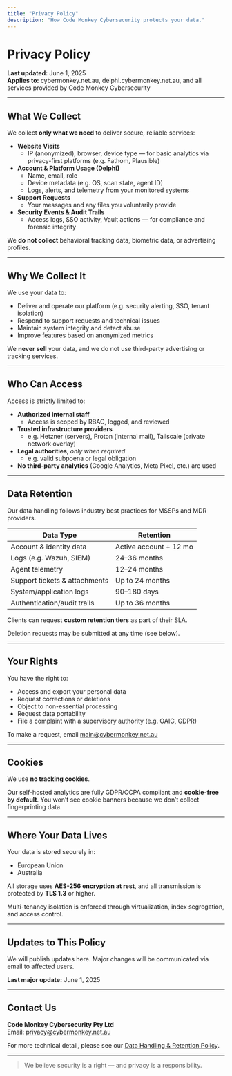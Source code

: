 ```yaml
---
title: "Privacy Policy"
description: "How Code Monkey Cybersecurity protects your data."
---
```


# Privacy Policy

**Last updated:** June 1, 2025  
**Applies to:** cybermonkey.net.au, delphi.cybermonkey.net.au, and all services provided by Code Monkey Cybersecurity

---

## What We Collect

We collect **only what we need** to deliver secure, reliable services:

- **Website Visits**  
  - IP (anonymized), browser, device type — for basic analytics via privacy-first platforms (e.g. Fathom, Plausible)  
- **Account & Platform Usage (Delphi)**  
  - Name, email, role  
  - Device metadata (e.g. OS, scan state, agent ID)  
  - Logs, alerts, and telemetry from your monitored systems  
- **Support Requests**  
  - Your messages and any files you voluntarily provide  
- **Security Events & Audit Trails**  
  - Access logs, SSO activity, Vault actions — for compliance and forensic integrity

We **do not collect** behavioral tracking data, biometric data, or advertising profiles.

---

## Why We Collect It

We use your data to:

- Deliver and operate our platform (e.g. security alerting, SSO, tenant isolation)
- Respond to support requests and technical issues
- Maintain system integrity and detect abuse
- Improve features based on anonymized metrics

We **never sell** your data, and we do not use third-party advertising or tracking services.

---

## Who Can Access

Access is strictly limited to:

- **Authorized internal staff**  
  - Access is scoped by RBAC, logged, and reviewed  
- **Trusted infrastructure providers**  
  - e.g. Hetzner (servers), Proton (internal mail), Tailscale (private network overlay)  
- **Legal authorities**, *only when required*  
  - e.g. valid subpoena or legal obligation  
- **No third-party analytics** (Google Analytics, Meta Pixel, etc.) are used

---

## Data Retention

Our data handling follows industry best practices for MSSPs and MDR providers.

| Data Type                      | Retention                |
|-------------------------------|--------------------------|
| Account & identity data       | Active account + 12 mo   |
| Logs (e.g. Wazuh, SIEM)       | 24–36 months             |
| Agent telemetry               | 12–24 months             |
| Support tickets & attachments | Up to 24 months          |
| System/application logs       | 90–180 days              |
| Authentication/audit trails   | Up to 36 months          |

Clients can request **custom retention tiers** as part of their SLA.

Deletion requests may be submitted at any time (see below).

---

## Your Rights

You have the right to:

- Access and export your personal data
- Request corrections or deletions
- Object to non-essential processing
- Request data portability
- File a complaint with a supervisory authority (e.g. OAIC, GDPR)

To make a request, email [main@cybermonkey.net.au](mailto:main@cybermonkey.net.au)

---

## Cookies

We use **no tracking cookies**.

Our self-hosted analytics are fully GDPR/CCPA compliant and **cookie-free by default**. You won’t see cookie banners because we don’t collect fingerprinting data.

---

## Where Your Data Lives

Your data is stored securely in:

- European Union
- Australia

All storage uses **AES-256 encryption at rest**, and all transmission is protected by **TLS 1.3** or higher.

Multi-tenancy isolation is enforced through virtualization, index segregation, and access control.

---

## Updates to This Policy

We will publish updates here. Major changes will be communicated via email to affected users.

**Last major update:** June 1, 2025

---

## Contact Us

**Code Monkey Cybersecurity Pty Ltd**  
Email: [privacy@cybermonkey.net.au](mailto:privacy@cybermonkey.net.au)

For more technical detail, please see our [Data Handling & Retention Policy](../governance/data-handling-policy/).

---

> We believe security is a right — and privacy is a responsibility.
